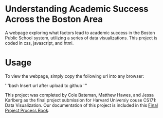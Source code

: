 Understanding Academic Success Across the Boston Area
=====================================================

A webpage exploring what factors lead to academic success in the Boston Public School system, utilizing a series of data visualizations. This project is coded in css, javascript, and html. 

# Usage

To view the webpage, simply copy the following url into any browser:

'''bash
Insert url after upload to github
'''

This project was completed by Cole Bateman, Matthew Hawes, and Jessa Karlberg as the final project submission for Harvard Universiy couse CS171: Data Visualization. Our documentation of this project is included in this [Final Project Process Book](https://drive.google.com/file/d/1_KkFa7RR5MRwrgd7CoXby4KUkPe5k3n1/view?usp=sharing).